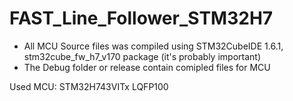 # FAST_Line_Follower_STM32H7
* All MCU Source files was compiled using STM32CubeIDE 1.6.1, stm32cube_fw_h7_v170 package (it's probably important) 
* The Debug folder or release contain comipled files for MCU

Used MCU: STM32H743VITx
LQFP100
